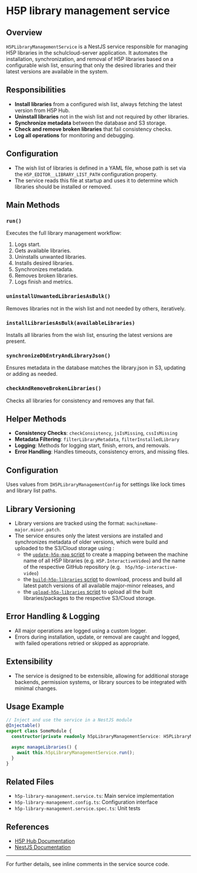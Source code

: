 # H5P library management service

## Overview

`H5PLibraryManagementService` is a NestJS service responsible for managing H5P libraries in the schulcloud-server application. It automates the installation, synchronization, and removal of H5P libraries based on a configurable wish list, ensuring that only the desired libraries and their latest versions are available in the system.

## Responsibilities
- **Install libraries** from a configured wish list, always fetching the latest version from H5P Hub.
- **Uninstall libraries** not in the wish list and not required by other libraries.
- **Synchronize metadata** between the database and S3 storage.
- **Check and remove broken libraries** that fail consistency checks.
- **Log all operations** for monitoring and debugging.

## Configuration
- The wish list of libraries is defined in a YAML file, whose path is set via the `H5P_EDITOR__LIBRARY_LIST_PATH` configuration property.
- The service reads this file at startup and uses it to determine which libraries should be installed or removed.

## Main Methods

### `run()`
Executes the full library management workflow:
1. Logs start.
2. Gets available libraries.
3. Uninstalls unwanted libraries.
4. Installs desired libraries.
5. Synchronizes metadata.
6. Removes broken libraries.
7. Logs finish and metrics.

### `uninstallUnwantedLibrariesAsBulk()`
Removes libraries not in the wish list and not needed by others, iteratively.

### `installLibrariesAsBulk(availableLibraries)`
Installs all libraries from the wish list, ensuring the latest versions are present.

### `synchronizeDbEntryAndLibraryJson()`
Ensures metadata in the database matches the library.json in S3, updating or adding as needed.

### `checkAndRemoveBrokenLibraries()`
Checks all libraries for consistency and removes any that fail.

## Helper Methods
- **Consistency Checks**: `checkConsistency`, `jsIsMissing`, `cssIsMissing`
- **Metadata Filtering**: `filterLibraryMetadata`, `filterInstalledLibrary`
- **Logging**: Methods for logging start, finish, errors, and removals.
- **Error Handling**: Handles timeouts, consistency errors, and missing files.

## Configuration
Uses values from `IH5PLibraryManagementConfig` for settings like lock times and library list paths.

## Library Versioning
- Library versions are tracked using the format: `machineName-major.minor.patch`.
- The service ensures only the latest versions are installed and synchronizes metadata of older versions, which were build and uploaded to the S3/Cloud storage using :
  - the [`update-h5p-map` script](./scripts/update-h5p-map.md) to create a mapping between the machine name of all H5P libraries (e.g. `H5P.InteractiveVideo`) and the name of the respective GitHub repository (e.g. ` h5p/h5p-interactive-video`)
  - the [`build-h5p-libraries` script](./scripts/build-h5p-libraries.md) to download, process and build all latest patch versions of all available major-minor releases, and 
  - the [`upload-h5p-libraries` script](./scripts/upload-h5p-libraries) to upload all the built libraries/packages to the respective S3/Cloud storage.

## Error Handling & Logging
- All major operations are logged using a custom logger.
- Errors during installation, update, or removal are caught and logged, with failed operations retried or skipped as appropriate.

## Extensibility
- The service is designed to be extensible, allowing for additional storage backends, permission systems, or library sources to be integrated with minimal changes.

## Usage Example

```typescript
// Inject and use the service in a NestJS module
@Injectable()
export class SomeModule {
  constructor(private readonly h5pLibraryManagementService: H5PLibraryManagementService) {}

  async manageLibraries() {
    await this.h5pLibraryManagementService.run();
  }
}
```

## Related Files
- `h5p-library-management.service.ts`: Main service implementation
- `h5p-library-management.config.ts`: Configuration interface
- `h5p-library-management.service.spec.ts`: Unit tests

## References
- [H5P Hub Documentation](https://h5p.org/documentation)
- [NestJS Documentation](https://docs.nestjs.com/)

---
For further details, see inline comments in the service source code.
